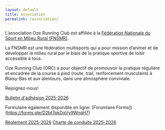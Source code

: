 ```yaml
---
layout: default
title: Association
permalink: /association/
---
```


L’association Oze Running Club est affiliée à la [Fédération Nationale du Sport en Milieu Rural (FNSMR)](https://www.fnsmr.org/).

La FNSMR est une fédération multisports qui a pour mission d’animer et de
développer le milieu rural par le biais de la pratique sportive de loisir
accessible à tous.

Oze Running Club (ORC) a pour objectif de promouvoir la pratique régulière et encadrée de la course à pied 
(route, trail, renforcement musculaire) à Blaisy-Bas et aux alentours, dans une
atmosphère conviviale.

Rejoignez-nous!

[Bulletin d'adhésion 2025-2026](/assets/docs/bulletin-2025-2026.pdf)

Formulaire également disponible en ligne: [Forumlaire Forms])(https://forms.gle/D2bt7pkDqVy9WnqH7)


[Règlement 2025-2026](/reglement/)
[Charte de conduite 2025-2026](/charte/)


